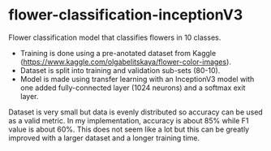 # flower-classification-inceptionV3
Flower classification model that classifies flowers in 10 classes.

- Training is done using a pre-anotated dataset from Kaggle (https://www.kaggle.com/olgabelitskaya/flower-color-images).
- Dataset is split into training and validation sub-sets (80-10).
- Model is made using transfer learning with an InceptionV3 model with one added fully-connected layer (1024 neurons) and a softmax exit layer.

Dataset is very small but data is evenly distributed so accuracy can be used as a valid metric. In my implementation, accuracy is about 85% while F1 value is about 60%. This does not seem like a lot but this can be greatly improved with a larger dataset and a longer training time.

